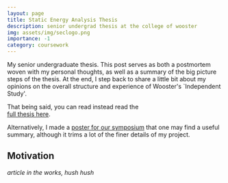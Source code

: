 ```yaml
---
layout: page
title: Static Energy Analysis Thesis 
description: senior undergrad thesis at the college of wooster 
img: assets/img/seclogo.png
importance: -1
category: coursework
---
```


My senior undergraduate thesis. 
This post serves as both a postmortem woven with my personal thoughts, as well as a summary of the big picture steps of the thesis. 
At the end, I step back to share a little bit about my opinions on the overall structure and experience of Wooster's `Independent Study'.

That being said, you can read instead read the  
[full thesis here]({{site.baseurl}}/assets/pdf/seniorthesis.pdf).

Alternatively, I made a [poster for our symposium]({{site.baseurl}}/assets/pdf/seniorthesis-poster.pdf) that one may find a useful summary, although it trims a lot of the finer details of my project.

## Motivation

*article in the works, hush hush*


